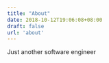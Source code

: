 ```yaml
---
title: "About"
date: 2018-10-12T19:06:08+08:00
draft: false
url: 'about'
---
```


Just another software engineer

